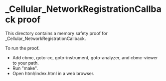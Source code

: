 # \_Cellular_NetworkRegistrationCallback proof

This directory contains a memory safety proof for
\_Cellular_NetworkRegistrationCallback.

To run the proof.

- Add cbmc, goto-cc, goto-instrument, goto-analyzer, and cbmc-viewer to your
  path.
- Run "make".
- Open html/index.html in a web browser.
